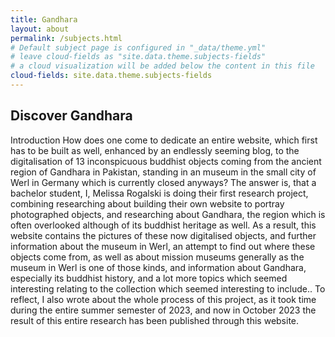 ```yaml
---
title: Gandhara
layout: about
permalink: /subjects.html
# Default subject page is configured in "_data/theme.yml"
# leave cloud-fields as "site.data.theme.subjects-fields"
# a cloud visualization will be added below the content in this file
cloud-fields: site.data.theme.subjects-fields
---
```


## Discover Gandhara


Introduction
How does one come to dedicate an entire website, which first has to be built as well, enhanced by an endlessly seeming blog, to the digitalisation of 13 inconspicuous buddhist objects coming from the ancient region of Gandhara in Pakistan, standing in an museum in the small city of Werl in Germany which is currently closed anyways? The answer is, that a bachelor student, I, Melissa Rogalski is doing their first research project, combining researching about building their own website to portray photographed objects, and researching about Gandhara, the region which is often overlooked although of its buddhist heritage as well. 
As a result, this website contains the pictures of these now digitalised objects, and further information about the museum in Werl, an attempt to find out where these objects come from, as well as about mission museums generally as the museum in Werl is one of those kinds, and information about Gandhara, especially its buddhist history, and a lot more topics which seemed interesting relating to the collection which seemed interesting to include.. 
To reflect, I also wrote about the whole process of this project, as it took time during the entire summer semester of 2023, and now in October 2023 the result of this entire research has been published through this website.

